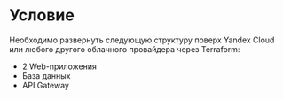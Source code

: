# Условие
Необходимо развернуть следующую структуру поверх Yandex Cloud или любого другого облачного провайдера через Terraform:

* 2 Web-приложения
* База данных
* API Gateway

